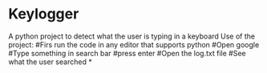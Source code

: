 # Keylogger
A python project to detect what the user is typing in a keyboard
Use of the project:
#Firs run the code in any editor that supports python
#Open google
#Type something in search bar
#press enter
#Open the log.txt file
#See what the user searched
*
